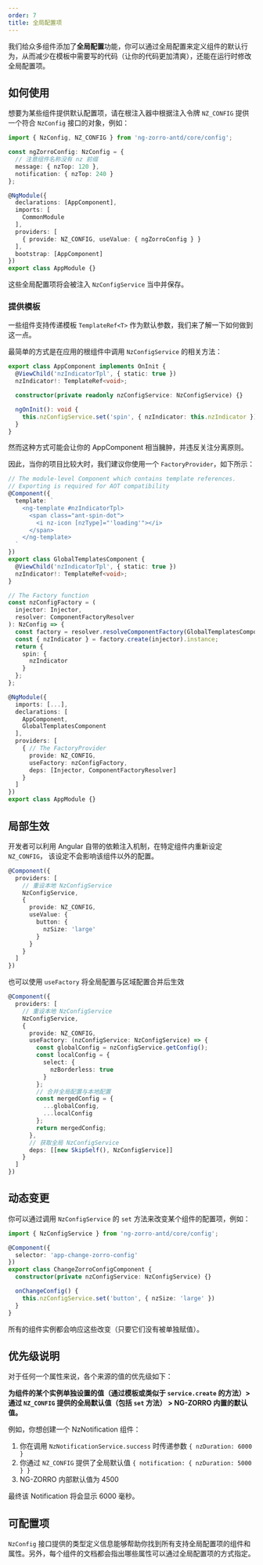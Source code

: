 ```yaml
---
order: 7
title: 全局配置项
---
```


我们给众多组件添加了**全局配置**功能，你可以通过全局配置来定义组件的默认行为，从而减少在模板中需要写的代码（让你的代码更加清爽），还能在运行时修改全局配置项。

## 如何使用

想要为某些组件提供默认配置项，请在根注入器中根据注入令牌 `NZ_CONFIG` 提供一个符合 `NzConfig` 接口的对象，例如：

```typescript
import { NzConfig, NZ_CONFIG } from 'ng-zorro-antd/core/config';

const ngZorroConfig: NzConfig = {
  // 注意组件名称没有 nz 前缀
  message: { nzTop: 120 },
  notification: { nzTop: 240 }
};

@NgModule({
  declarations: [AppComponent],
  imports: [
    CommonModule
  ],
  providers: [
    { provide: NZ_CONFIG, useValue: { ngZorroConfig } }
  ],
  bootstrap: [AppComponent]
})
export class AppModule {}
```

这些全局配置项将会被注入 `NzConfigService` 当中并保存。

### 提供模板

一些组件支持传递模板 `TemplateRef<T>` 作为默认参数，我们来了解一下如何做到这一点。

最简单的方式是在应用的根组件中调用 `NzConfigService` 的相关方法：

```typescript
export class AppComponent implements OnInit {
  @ViewChild('nzIndicatorTpl', { static: true })
  nzIndicator!: TemplateRef<void>;

  constructor(private readonly nzConfigService: NzConfigService) {}

  ngOnInit(): void {
    this.nzConfigService.set('spin', { nzIndicator: this.nzIndicator });
  }
}
```

然而这种方式可能会让你的 AppComponent 相当臃肿，并违反关注分离原则。

因此，当你的项目比较大时，我们建议你使用一个 `FactoryProvider`，如下所示：

```typescript
// The module-level Component which contains template references.
// Exporting is required for AOT compatibility
@Component({
  template: `
    <ng-template #nzIndicatorTpl>
      <span class="ant-spin-dot">
        <i nz-icon [nzType]="'loading'"></i>
      </span>
    </ng-template>
  `
})
export class GlobalTemplatesComponent {
  @ViewChild('nzIndicatorTpl', { static: true })
  nzIndicator!: TemplateRef<void>;
}

// The Factory function
const nzConfigFactory = (
  injector: Injector,
  resolver: ComponentFactoryResolver
): NzConfig => {
  const factory = resolver.resolveComponentFactory(GlobalTemplatesComponent);
  const { nzIndicator } = factory.create(injector).instance;
  return {
    spin: {
      nzIndicator
    }
  };
};

@NgModule({
  imports: [...],
  declarations: [
    AppComponent,
    GlobalTemplatesComponent
  ],
  providers: [
    { // The FactoryProvider
      provide: NZ_CONFIG,
      useFactory: nzConfigFactory,
      deps: [Injector, ComponentFactoryResolver]
    }
  ]
})
export class AppModule {}
```


## 局部生效

开发者可以利用 Angular 自带的依赖注入机制，在特定组件内重新设定 `NZ_CONFIG`， 该设定不会影响该组件以外的配置。

```typescript
@Component({
  providers: [
    // 重设本地 NzConfigService
    NzConfigService,
    {
      provide: NZ_CONFIG,
      useValue: {
        button: {
          nzSize: 'large'
        }
      }
    }
  ]
})
```

也可以使用 `useFactory` 将全局配置与区域配置合并后生效

```typescript
@Component({
  providers: [
    // 重设本地 NzConfigService
    NzConfigService,
    {
      provide: NZ_CONFIG,
      useFactory: (nzConfigService: NzConfigService) => {
        const globalConfig = nzConfigService.getConfig();
        const localConfig = {
          select: {
            nzBorderless: true
          }
        };
        // 合并全局配置与本地配置
        const mergedConfig = {
          ...globalConfig,
          ...localConfig
        };
        return mergedConfig;
      },
      // 获取全局 NzConfigService
      deps: [[new SkipSelf(), NzConfigService]]
    }
  ]
})
```

## 动态变更

你可以通过调用 `NzConfigService` 的 `set` 方法来改变某个组件的配置项，例如：

```typescript
import { NzConfigService } from 'ng-zorro-antd/core/config';

@Component({
  selector: 'app-change-zorro-config'
})
export class ChangeZorroConfigComponent {
  constructor(private nzConfigService: NzConfigService) {}

  onChangeConfig() {
    this.nzConfigService.set('button', { nzSize: 'large' })
  }
}
```

所有的组件实例都会响应这些改变（只要它们没有被单独赋值）。

## 优先级说明

对于任何一个属性来说，各个来源的值的优先级如下：

**为组件的某个实例单独设置的值（通过模板或类似于 `service.create` 的方法）> 通过 `NZ_CONFIG` 提供的全局默认值（包括 `set` 方法）  > NG-ZORRO 内置的默认值。**

例如，你想创建一个 NzNotification 组件：

1. 你在调用 `NzNotificationService.success` 时传递参数 `{ nzDuration: 6000 }`
2. 你通过 `NZ_CONFIG` 提供了全局默认值 `{ notification: { nzDuration: 5000 } }`
3. NG-ZORRO 内部默认值为 4500

最终该 Notification 将会显示 6000 毫秒。

## 可配置项

`NzConfig` 接口提供的类型定义信息能够帮助你找到所有支持全局配置项的组件和属性。另外，每个组件的文档都会指出哪些属性可以通过全局配置项的方式指定。
